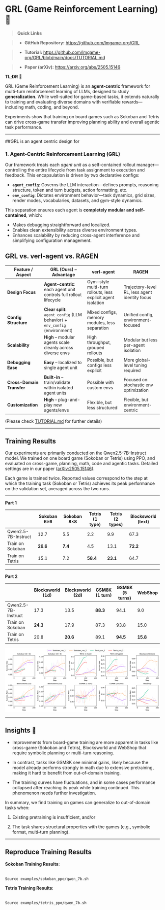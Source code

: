 # GRL (Game Reinforcement Learning) 🚀



> **Quick Links**

> - **GitHub Repository:** https://github.com/lmgame-org/GRL

> - **Tutorial:** https://github.com/lmgame-org/GRL/blob/main/docs/TUTORIAL.md

> - **Paper (arXiv):** https://arxiv.org/abs/2505.15146



**TL;DR** 🧪  

GRL (Game Reinforcement Learning)  is an **agent-centric** framework for multi-turn reinforcement learning of LLMs, designed to study **generalization**. While well-suited for game-based tasks, it extends naturally to training and evaluating diverse domains with verifiable rewards—including math, coding, and beyond.  

Experiments show that training on board games such as Sokoban and Tetris can drive cross-game transfer improving planning ability and overall agentic task performance.





---



##GRL is an agent centric design for 


### 1. **Agent-Centric Reinforcement Learning (GRL)**
Our framework treats each *agent unit* as a self-contained rollout manager—controlling the entire lifecycle from task assignment to execution and feedback. This encapsulation is driven by two declarative configs:
- **`agent_config`**: Governs the LLM interaction—defines prompts, reasoning structure, token and turn budgets, action formatting, etc.
- **`env_config`**: Dictates environment behavior—task dynamics, grid sizes, render modes, vocabularies, datasets, and gym-style dynamics.

This separation ensures each agent is **completely modular and self-contained**, which:
- Makes debugging straightforward and localized.
- Enables clean extensibility across diverse environment types.
- Enhances scalability by reducing cross-agent interference and simplifying configuration management.

## GRL vs. verl-agent vs. RAGEN

| Feature / Aspect          | **GRL (Ours)** – Advantage | verl-agent | RAGEN |
|---------------------------|---------------------------|------------|-------|
| **Design Focus**          | **Agent-centric**: each agent unit controls full rollout lifecycle | Gym-style multi-turn rollouts, less explicit agent isolation | Trajectory-level RL, less agent identity focus |
| **Config Structure**      | **Clear split**: `agent_config` (LLM behavior) + `env_config` (environment) | Mixed configs, memory modules, less separation | Unified config, environment-focused |
| **Scalability**           | **High** – modular agents scale cleanly across diverse envs | High throughput, grouped rollouts | Modular but less per-agent isolation |
| **Debugging Ease**        | **Easy** – localized to single agent unit | Possible, but configs less explicit | More global-level tuning required |
| **Cross-Domain Transfer** | **Built-in** – train/validate within isolated agent units | Possible with custom envs | Focused on stochastic env optimization |
| **Customization**         | **High** – plug-and-play new agents/envs | Flexible, but less structured | Flexible, but environment-centric |

(Please check [TUTORIAL.md](https://github.com/lmgame-org/GRL/blob/main/docs/TUTORIAL.md) for further details)


---




## Training Results



Our experiments are primarily conducted on the Qwen2.5-7B-Instruct model. We trained on one board game (Sokoban or Tetris) using PPO, and evaluated on cross-game, planning, math, code and agentic tasks. Detailed settings are in our paper ([arXiv:2505.15146](https://arxiv.org/abs/2505.15146)).



Each game is trained twice. Reported values correspond to the step at which the training task (Sokoban or Tetris) achieves its peak performance on the validation set, averaged across the two runs.



---



**Part 1**



|                  | Sokoban 6×6 | Sokoban 8×8 | Tetris (1 type) | Tetris (2 types) | Blocksworld (text) |
|------------------|-------------|-------------|-----------------|------------------|--------------------|
| Qwen2.5-7B-Instruct | 12.7        | 5.5         | 2.2             | 9.9              | 67.3               |
| Train on Sokoban | **26.6**     | **7.4**     | 4.5             | 13.1             | **72.2**           |
| Train on Tetris  | 15.1         | 7.2         | **58.4**        | **23.1**         | 64.7               |



---



**Part 2**



|                  | Blocksworld (1d) | Blocksworld (2d) | GSM8K (1 turn) | GSM8K (5 turns) | WebShop |
|------------------|------------------|------------------|----------------|-----------------|---------|
| Qwen2.5-7B-Instruct | 17.3             | 13.5             | **88.3**       | 94.1            | 9.0     |
| Train on Sokoban | **24.3**          | 17.9             | 87.3           | 93.8            | 15.0    |
| Train on Tetris  | 20.8              | **20.6**         | 89.1           | **94.5**        | **15.8** |


![Examples of observed validation success rate curves](assets/example_validation_success_curves.png)


---



## Insights 🎯



- Improvements from board-game training are more apparent in tasks like cross-game (Sokoban and Tetris), Blocksworld and WebShop that require symbolic planning or multi-turn reasoning.

- In contrast, tasks like GSM8K see minimal gains, likely because the model already performs strongly in math due to extensive pretraining, making it hard to benefit from out-of-domain training.

- The training curves have fluctuations, and in some cases performance collapsed after reaching its peak while training continued. This phenomenon needs further investigation.



In summary, we find training on games can generalize to out-of-domain tasks when:

1. Existing pretraining is insufficient, and/or

2. The task shares structural properties with the games (e.g., symbolic format, multi-turn planning).



---



## Reproduce Training Results



**Sokoban Training Results:**

```bash

Source examples/sokoban_ppo/qwen_7b.sh

```



**Tetris Training Results:**

```bash

Source examples/tetris_ppo/qwen_7b.sh

```
